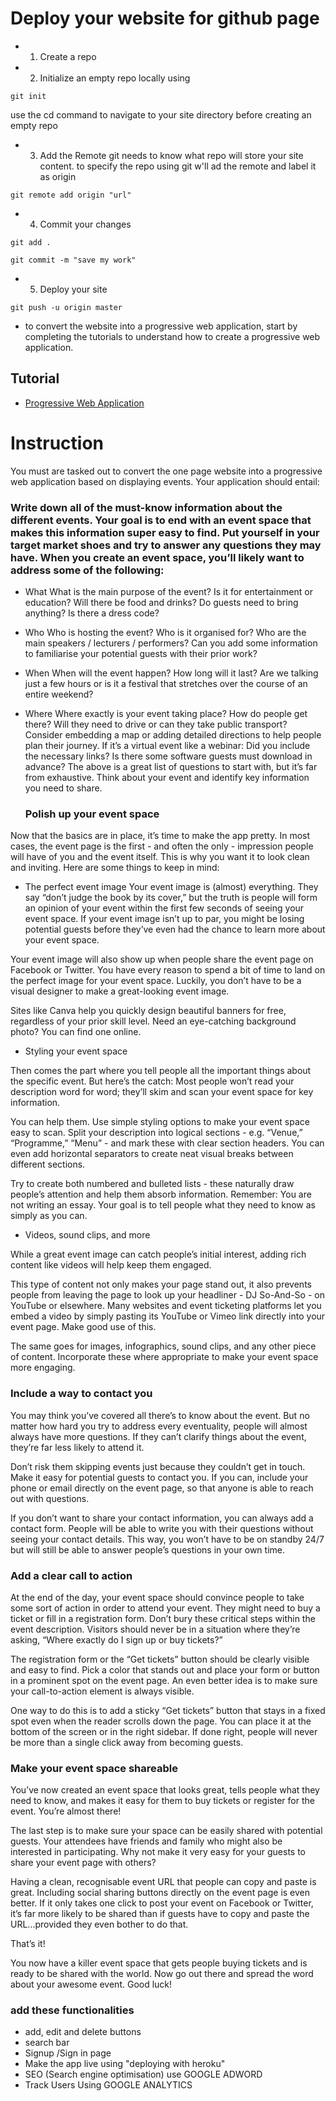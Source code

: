 # Deploy your website for github page
* 1. Create a repo
* 2. Initialize an empty repo locally using
```
git init
```
use the cd command to navigate to your site directory before creating an empty repo
* 3. Add the Remote
git needs to know what repo will store your site content. to specify the repo using git w'll ad the remote and label it as origin
```
git remote add origin "url"
```
* 4. Commit your changes
```
git add .
```
```
git commit -m "save my work"
```
* 5. Deploy your site
```
git push -u origin master
```
* to convert the website into a progressive web application, start by completing the tutorials to understand how to create a progressive web application.
## Tutorial
* [Progressive Web Application](https://developers.google.com/web/fundamentals/codelabs/your-first-pwapp/)
# Instruction
You must are tasked out to convert the one page website into a progressive web application based on displaying events. Your application should entail:

### Write down all of the must-know information about the different events. Your goal is to end with an event space that makes this information super easy to find. Put yourself in your target market shoes and try to answer any questions they may have. When you create an event space, you’ll likely want to address some of the following:


* What
What is the main purpose of the event? Is it for entertainment or education? Will there be food and drinks? Do guests need to bring anything? Is there a dress code?
* Who
Who is hosting the event? Who is it organised for? Who are the main speakers / lecturers / performers? Can you add some information to familiarise your potential guests with their prior work?
* When
When will the event happen? How long will it last? Are we talking just a few hours or is it a festival that stretches over the course of an entire weekend?
* Where
Where exactly is your event taking place? How do people get there? Will they need to drive or can they take public transport? Consider embedding a map or adding detailed directions to help people plan their journey.
If it’s a virtual event like a webinar: Did you include the necessary links? Is there some software guests must download in advance?
The above is a great list of questions to start with, but it’s far from exhaustive. Think about your event and identify key information you need to share.

  ### Polish up your event space

Now that the basics are in place, it’s time to make the app pretty. In most cases, the event page is the first - and often the only - impression people will have of you and the event itself. This is why you want it to look clean and inviting. Here are some things to keep in mind:

* The perfect event image
Your event image is (almost) everything. They say “don’t judge the book by its cover,” but the truth is people will form an opinion of your event within the first few seconds of seeing your event space. If your event image isn’t up to par, you might be losing potential guests before they’ve even had the chance to learn more about your event space.

Your event image will also show up when people share the event page on Facebook or Twitter. You have every reason to spend a bit of time to land on the perfect image for your event space. Luckily, you don’t have to be a visual designer to make a great-looking event image.

Sites like Canva help you quickly design beautiful banners for free, regardless of your prior skill level. Need an eye-catching background photo? You can find one online.

* Styling your event space

Then comes the part where you tell people all the important things about the specific event. But here’s the catch: Most people won’t read your description word for word; they’ll skim and scan your event space for key information.


You can help them. Use simple styling options to make your event space easy to scan. Split your description into logical sections - e.g. “Venue,” “Programme,” “Menu” - and mark these with clear section headers. You can even add horizontal separators to create neat visual breaks between different sections.


Try to create both numbered and bulleted lists - these naturally draw people’s attention and help them absorb information. Remember: You are not writing an essay. Your goal is to tell people what they need to know as simply as you can.


* Videos, sound clips, and more

While a great event image can catch people’s initial interest, adding rich content like videos will help keep them engaged.

This type of content not only makes your page stand out, it also prevents people from leaving the page to look up your headliner - DJ So-And-So - on YouTube or elsewhere. Many websites and event ticketing platforms let you embed a video by simply pasting its YouTube or Vimeo link directly into your event page. Make good use of this.

The same goes for images, infographics, sound clips, and any other piece of content. Incorporate these where appropriate to make your event space more engaging.

 ### Include a way to contact you

You may think you’ve covered all there’s to know about the event. But no matter how hard you try to address every eventuality, people will almost always have more questions. If they can’t clarify things about the event, they’re far less likely to attend it.

Don’t risk them skipping events just because they couldn’t get in touch. Make it easy for potential guests to contact you. If you can, include your phone or email directly on the event page, so that anyone is able to reach out with questions.

If you don’t want to share your contact information, you can always add a contact form. People will be able to write you with their questions without seeing your contact details. This way, you won’t have to be on standby 24/7 but will still be able to answer people’s questions in your own time.


### Add a clear call to action

At the end of the day, your event space should convince people to take some sort of action in order to attend your event. They might need to buy a ticket or fill in a registration form. Don’t bury these critical steps within the event description. Visitors should never be in a situation where they’re asking, “Where exactly do I sign up or buy tickets?”

The registration form or the “Get tickets” button should be clearly visible and easy to find. Pick a color that stands out and place your form or button in a prominent spot on the event page. An even better idea is to make sure your call-to-action element is always visible.


One way to do this is to add a sticky “Get tickets” button that stays in a fixed spot even when the reader scrolls down the page. You can place it at the bottom of the screen or in the right sidebar. If done right, people will never be more than a single click away from becoming guests.


### Make your event space shareable

You’ve now created an event space that looks great, tells people what they need to know, and makes it easy for them to buy tickets or register for the event. You’re almost there!


The last step is to make sure your space can be easily shared with potential guests. Your attendees have friends and family who might also be interested in participating. Why not make it very easy for your guests to share your event page with others?


Having a clean, recognisable event URL that people can copy and paste is great. Including social sharing buttons directly on the event page is even better. If it only takes one click to post your event on Facebook or Twitter, it’s far more likely to be shared than if guests have to copy and paste the URL...provided they even bother to do that.

That’s it!

You now have a killer event space that gets people buying tickets and is ready to be shared with the world. Now go out there and spread the word about your awesome event. Good luck!

### add these functionalities
* add, edit and delete buttons
* search bar
* Signup /Sign in page 
* Make the app live using "deploying with heroku"
* SEO (Search engine optimisation) use GOOGLE ADWORD
* Track Users Using GOOGLE ANALYTICS
